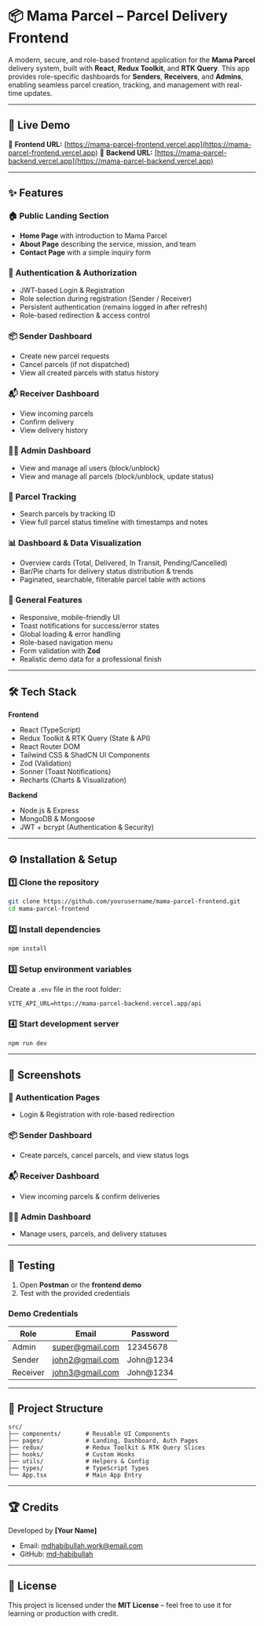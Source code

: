 # 📦 Mama Parcel – Parcel Delivery Frontend

A modern, secure, and role-based frontend application for the **Mama Parcel** delivery system, built with **React**, **Redux Toolkit**, and **RTK Query**.
This app provides role-specific dashboards for **Senders**, **Receivers**, and **Admins**, enabling seamless parcel creation, tracking, and management with real-time updates.

---

## 🚀 Live Demo
🔗 **Frontend URL:** [https://mama-parcel-frontend.vercel.app](https://mama-parcel-frontend.vercel.app)
🔗 **Backend URL:** [https://mama-parcel-backend.vercel.app](https://mama-parcel-backend.vercel.app)

---

## ✨ Features

### 🏠 Public Landing Section
- **Home Page** with introduction to Mama Parcel
- **About Page** describing the service, mission, and team
- **Contact Page** with a simple inquiry form

### 🔐 Authentication & Authorization
- JWT-based Login & Registration
- Role selection during registration (Sender / Receiver)
- Persistent authentication (remains logged in after refresh)
- Role-based redirection & access control

### 📦 Sender Dashboard
- Create new parcel requests
- Cancel parcels (if not dispatched)
- View all created parcels with status history

### 📬 Receiver Dashboard
- View incoming parcels
- Confirm delivery
- View delivery history

### 👨‍💼 Admin Dashboard
- View and manage all users (block/unblock)
- View and manage all parcels (block/unblock, update status)

### 🔎 Parcel Tracking
- Search parcels by tracking ID
- View full parcel status timeline with timestamps and notes

### 📊 Dashboard & Data Visualization
- Overview cards (Total, Delivered, In Transit, Pending/Cancelled)
- Bar/Pie charts for delivery status distribution & trends
- Paginated, searchable, filterable parcel table with actions

### 🎨 General Features
- Responsive, mobile-friendly UI
- Toast notifications for success/error states
- Global loading & error handling
- Role-based navigation menu
- Form validation with **Zod**
- Realistic demo data for a professional finish

---

## 🛠 Tech Stack

**Frontend**
- React (TypeScript)
- Redux Toolkit & RTK Query (State & API)
- React Router DOM
- Tailwind CSS & ShadCN UI Components
- Zod (Validation)
- Sonner (Toast Notifications)
- Recharts (Charts & Visualization)

**Backend**
- Node.js & Express
- MongoDB & Mongoose
- JWT + bcrypt (Authentication & Security)

---

## ⚙️ Installation & Setup

### 1️⃣ Clone the repository
```bash
git clone https://github.com/yourusername/mama-parcel-frontend.git
cd mama-parcel-frontend
```

### 2️⃣ Install dependencies
```bash
npm install
```

### 3️⃣ Setup environment variables
Create a `.env` file in the root folder:
```env
VITE_API_URL=https://mama-parcel-backend.vercel.app/api
```

### 4️⃣ Start development server
```bash
npm run dev
```

---

## 📸 Screenshots

### 🔐 Authentication Pages
- Login & Registration with role-based redirection

### 📦 Sender Dashboard
- Create parcels, cancel parcels, and view status logs

### 📬 Receiver Dashboard
- View incoming parcels & confirm deliveries

### 👨‍💼 Admin Dashboard
- Manage users, parcels, and delivery statuses

---

## 🧪 Testing

1. Open **Postman** or the **frontend demo**
2. Test with the provided credentials

### Demo Credentials

| Role       | Email                   | Password      |
|------------|-------------------------|---------------|
| Admin      | super@gmail.com         | 12345678      |
| Sender     | john2@gmail.com         | John@1234     |
| Receiver   | john3@gmail.com         | John@1234     |

---

## 📂 Project Structure

```
src/
├── components/       # Reusable UI Components
├── pages/            # Landing, Dashboard, Auth Pages
├── redux/            # Redux Toolkit & RTK Query Slices
├── hooks/            # Custom Hooks
├── utils/            # Helpers & Config
├── types/            # TypeScript Types
└── App.tsx           # Main App Entry
```

---

## 🏆 Credits

Developed by **[Your Name]**
- Email: mdhabibullah.work@email.com
- GitHub: [md-habibullah](https://github.com/md-habibullah)

---

## 📜 License

This project is licensed under the **MIT License** – feel free to use it for learning or production with credit.
